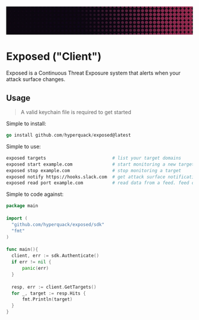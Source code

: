 ![Banner](assets/banner.png)

# Exposed ("Client")

Exposed is a Continuous Threat Exposure system that alerts when your attack surface changes.

## Usage

> A valid keychain file is required to get started

Simple to install:

```go
go install github.com/hyperquack/exposed@latest
```

Simple to use:

```zsh
exposed targets                         # list your target domains
exposed start example.com               # start monitoring a new target
exposed stop example.com                # stop monitoring a target
exposed notify https://hooks.slack.com  # get attack surface notifications 
exposed read port example.com           # read data from a feed. feed options: port, cve, login, subdomain
```

Simple to code against:

```go
package main

import (
  "github.com/hyperquack/exposed/sdk"
  "fmt"
)

func main(){
  client, err := sdk.Authenticate()
  if err != nil {
      panic(err)
  }

  resp, err := client.GetTargets()
  for _, target := resp.Hits {
      fmt.Println(target)
  }
}
```
